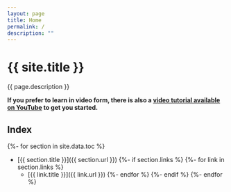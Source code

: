 ```yaml
---
layout: page
title: Home
permalink: /
description: ""
---
```


# {{ site.title }}

{{ page.description }}

<style type="text/css">
img {
    align: center;
    display: block;
    margin-left: auto;
    margin-right: auto;
}
</style>

**If you prefer to learn in video form, there is also a [video tutorial available on YouTube](https://www.youtube.com/watch?v=E9h9VnbPGuw) to get you started.**

## Index

{%- for section in site.data.toc %}
- [{{ section.title }}]({{ section.url }})
{%- if section.links %}
    {%- for link in section.links %}
    - [{{ link.title }}]({{ link.url }})
    {%- endfor %}
{%- endif %}
{%- endfor %}

